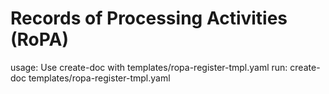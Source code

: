 # Records of Processing Activities (RoPA)

usage: Use create-doc with templates/ropa-register-tmpl.yaml
run: create-doc templates/ropa-register-tmpl.yaml

